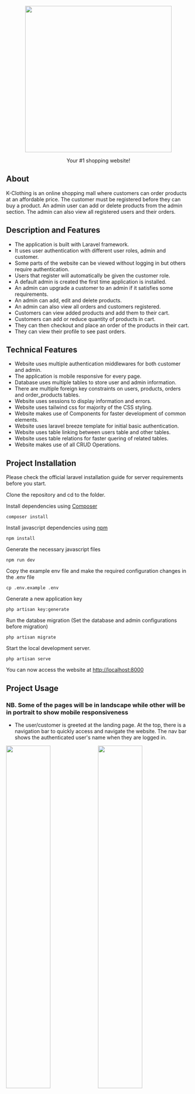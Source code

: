 
<p align="center">
<img src="readme images/app-logo.png" width="400">
</p>

<p align="center">
Your #1 shopping website!
</p>

## About

K-Clothing is an online shopping mall where customers can order products at an affordable price. The customer must be registered before they can buy a product. An admin user can add or delete products from the admin section. The admin can also view all registered users and their orders. 

## Description and Features
- The application is built with Laravel framework. 
- It uses user authentication with different user roles, admin and customer. 
- Some parts of the website can be viewed without logging in but others require authentication. 
- Users that register will automatically be given the customer role. 
- A default admin is created the first time application is installed. 
- An admin can upgrade a customer to an admin if it satisfies some requirements. 
- An admin can add, edit and delete products.
- An admin can also view all orders and customers registered.
- Customers can view added products and add them to their cart.
- Customers can add or reduce quantity of products in cart.
- They can then checkout and place an order of the products in their cart.
- They can view their profile to see past orders.

## Technical Features
- Website uses multiple authentication middlewares for both customer and admin.
- The application is mobile responsive for every page.
- Database uses multiple tables to store user and admin information.
- There are multiple foreign key constraints on users, products, orders and order_products tables.
- Website uses sessions to display information and errors.
- Website uses tailwind css for majority of the CSS styling.
- Website makes use of Components for faster development of common elements.
- Website uses laravel breeze template for initial basic authentication.
- Website uses table linking between users table and other tables.
- Website uses table relations for faster quering of related tables.
- Website makes use of all CRUD Operations.

## Project Installation
Please check the official laravel installation guide for server requirements before you start.

Clone the repository and cd to the folder.

Install dependencies using [Composer](https://getcomposer.org/)

```
composer install
```
Install javascript dependencies using [npm](https://www.npmjs.com/)

```
npm install
```
Generate the necessary javascript files 

```
npm run dev
```
Copy the example env file and make the required configuration changes in the .env file

```
cp .env.example .env
```

Generate a new application key

```
php artisan key:generate
```

Run the databse migration (Set the database and admin configurations before migration)

```
php artisan migrate
```
Start the local development server.

```
php artisan serve
```
You can now access the website at [http://localhost:8000](http://localhost:8000)


## Project Usage
### NB. Some of the pages will be in landscape while other will be in portrait to show mobile responsiveness

- The user/customer is greeted at the landing page. At the top, there is a navigation bar to quickly access and navigate the website. The nav bar shows the authenticated user's name when they are logged in.

<img src="readme images/landing.png" width="49%" >
<img src="readme images/landing logged in.png" width="49%" >

- The mobile view uses a dropdown menu to show links to pages.

<img src="readme images/landing mobile.png" width="49%" >
<img src="readme images/mobile logged in.png" width="49%" >

- The user can either log in or create an account.

<img src="readme images/login page.png" width="49%" >
<img src="readme images/registration page.png" width="49%" >

- The user can view the available products in the products page

<img src="readme images/products page.png" width="100%" >

- The customer can select a specific product and view more details, but the cusotmer will have to be logged in before they can add a product to cart or place an order.

<img src="readme images/product details.png" width="49%" >
<img src="readme images/add product to cart.png" width="49%" >

- The customer can also add or reduce the quantity of a specific product in the cart.

<img src="readme images/cart mobile.png" width="49%" >
<img src="readme images/cart mobile add quantity.png" width="49%" >

- The customer can add different products of different quantities to cart. 
- After being satisfied with the selection, the customer can proceed to checkout to place an order.

<img src="readme images/cart.png" width="49%" >
<img src="readme images/cart reduce quantity.png" width="49%" >

- The user can preview their cart to confirm their selection and will have to provide an address for shipping(name and email can't be changed). The total price is also displayed.

<img src="readme images/checkout.png" width="49%" >
<img src="readme images/cart.png" width="49%" >

- After the customer confirms the order, they are redirected to the profile page. Here the user can see their details, as well as all of their past orders and order details.

<img src="readme images/order profile.png" width="49%" >
<img src="readme images/profile order details.png" width="49%" >

- Ofcourse there will be no products if they are not added by the admin. The admin page is located at [http://localhost:8000/admin](http://localhost:8000/admin). This requires authentication and the user is redirected to the login page. The user logs in using the default admin details provided when configuring the website.

- At the admin console, the user can either manage products, customers or orders.

<p align="center">
<img src="readme images/admin console.png" width="49%" >
</p>

- The products page is where the admin can add, edit or remove products from the website. This is reflected at the products page in the customer side.

<img src="readme images/admin add product.png" width="49%" >
<img src="readme images/admin added product.png" width="49%" >
<img src="readme images/admin edit product.png" width="49%" >
<img src="readme images/admin delete product.png" width="49%" >

- In the orders page, the admin can view all past orders. They can see the customer that ordered and view the details of the order.

<img src="readme images/admin orders.png" width="100%" >

<img src="readme images/admin order details first.png" width="49%" >
<img src="readme images/admin order details second.png" width="49%" >

- In the customers page, the admin can see the list of all registered users of the website, both admins and customers. By selecting a customer, the admin can view their details as well as their orders 

<img src="readme images/admin user.png" width="49%" >
<img src="readme images/admin users with order1.png" width="49%" >
<img src="readme images/admin users with order2.png" width="49%" >
<img src="readme images/admin users with order to admin role.png" width="49%" >

- !! If the admin wants to create another admin account, they must first create a normal customer account and then upgrade to admin account. The criteria for upgrade is shown above. 

<img src="readme images/admin users with no order 1.png" width="49%" >
<img src="readme images/admin users with no order 2.png" width="49%" >
<img src="readme images/admin users.png" width="99%" >


Installed Tailwind css
npx tailwindcss init
editing tailwind config file with
purge: [
     './resources/**/*.blade.php',
     './resources/**/*.js',
     './resources/**/*.vue',
   ]

adding require("tailwindcss") to webpack
adding 
@tailwind base;
@tailwind components;
@tailwind utilities;
to resources/css/app.css
You can find instructions in https://tailwindcss.com/docs/guides/laravel

Installed laravel breeze using
composer require laravel/breeze --dev
php artisan breeze:install
yarn install
npm run dev
